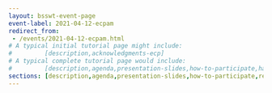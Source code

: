 ```yaml
---
layout: bsswt-event-page
event-label: 2021-04-12-ecpam
redirect_from:
 - /events/2021-04-12-ecpam.html
# A typical initial tutorial page might include:
#         [description,acknowledgments-ecp]
# A typical complete tutorial page would include: 
#         [description,agenda,presentation-slides,how-to-participate,hands-on-exercises,stay-in-touch,resources-from-presentations,requested-citation,acknowledgments-ecp]
sections: [description,agenda,presentation-slides,how-to-participate,related-ecpam-events,stay-in-touch,resources-from-presentations,requested-citation,acknowledgments-ecp]
---
```

